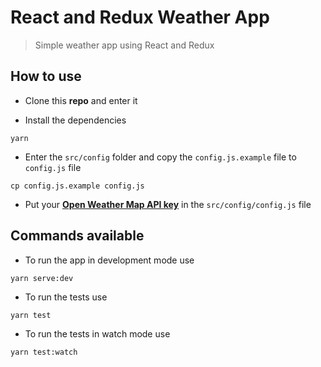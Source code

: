# React and Redux Weather App

> Simple weather app using React and Redux

## How to use

- Clone this **repo** and enter it

- Install the dependencies

```
yarn
```

- Enter the `src/config` folder and copy the `config.js.example` file to `config.js` file

```
cp config.js.example config.js
```

- Put your **[Open Weather Map API key](https://openweathermap.org/)** in the `src/config/config.js` file

## Commands available

- To run the app in development mode use

```
yarn serve:dev
```

- To run the tests use

```
yarn test
```

- To run the tests in watch mode use

```
yarn test:watch
```
